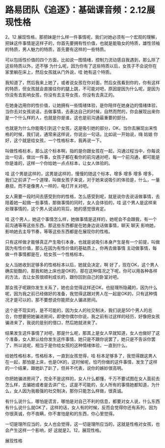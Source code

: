 # 路易团队《追逐》：基础课音频：2.12展现性格

2。12 展现性格，那把妹是什么样一件事情呢，我们对她必须有一个宏观的理解，把妹这件事情是这样子的，你首先要拥有性价值，也就是能吸女的特质，雄性领袖的特质，男人魅力的特质，首先要有这样的一些特质。

可以包括性价值的四个方面，比如说一图情绪，控制力流动感自我遇到，那么除了这些特质以外，还不够 为什么呢，因为你有了这些特质以后，女孩子不会说你在家里躺在床上，然后女孩就从门外说，哇 她有这个特质。

我知道了，然后我来上她了，或者说女孩在你对面，然后女孩看到你的，你有这样的特质，但女孩就会直接往你的腿上跳，不可能对吧，原因是因为什么呢，是因为你没有去影响女孩，你没有去主导女孩，你没有去真正的。

在她身边用你的性价值，让她拥有一些情绪体验，是你陪伴在她身边的情绪体验，当你去对女孩说话，去做事情，去表达自己的时候，自然而然的，你会展现出来你是一个什么样的人，也就是你是谁，这也是前沟通最重要的部分。

也就是为什么你能吸引到这个女孩，这是吸引她的部分，OK，当你去展现出来性格的时候，我们说，通常来这样说，你说出一句话，比如说一开始说，嗨 姑娘 你好，这个就是给女孩，一个性格标本，我再说一下。

叫做性格标本，那么这个标本啊，指的是你跟女孩在一起，沟通过程当中，你每说出一句话，做出一件事，女孩子都在看你的前沟通对吧，每一个前沟通，都可能是你是谁的，这样一个你给她一点点标本，让女人体验的。

哇 这个男是这样的，这男是这样的，慢慢的随这个标本，增多 增多 增多 增多，我们之前讲了一个道理，叫做女孩子来说，对于她来说吸引的体验是，什么，一量悬扭，而不是像男人一样的，电灯开关对吧。

女人需要一段时间去感受到你的性格，怎么感受到呢，就是说你去说话做事情，去陪着她一起做一些事情，那做事情的同时，女人会体验的，哇 这个男人是这样来处理事情的，这个男人说话的背后，她的感觉很肯定。

哇 这个男人，她这个事情怎么样，她做事情是这样的，她呢会不会跟我，有一个前沟通等等这些东西，那这些东西都是在她身边说话做事情，聊天 聊天 影响她，影响她去主导节奏，等等这些东西都是在展现你的性格。

只有这样做才能够真正产生吸引本身，也就是说吸引本身产生是有一个前提，叫做因为有性价值，那么在因为有性价值的基础质上，你再去做事情 主动做事情，每做一件事情都是在，给女孩一个性格标本。

女人当她收到足够多的性格标本以后，她就会决定，啊 好了，现在OK，这个男人确实挺酷的，那我和她上床也是OK的，那在这种情况之下呢，你可以用各种各样的方法，去让女孩很顺利成长的，跟你回到自己的卧室对吧。

那女孩子呢跟你发生关系了，她也会觉得这样还OK，也挺理所隐藏的，因为什么呢，因为我之前已经做好的准备，我觉得这跟对男人在一起是OK的，只有这种情况才是可以的，那不要想说你能把女人骗进房间。

这个是不现实的，是不可能的，因为女人的社交制决，我们说是50个男人的总合，你想要把她骗进房间，即使你偶尔你说，我之前有过这样的经历，好像把女孩骗进来了，我说的是别的借口，然后她就进来了。

结果发生这件事情了对吧，那是什么呢，那其上是女人早就知道，女人也做好了这个准备，女人默认给你发生这件事情，她只是不跟你说罢了，她只是不告诉你罢了，所以说呢，相当于是你给女孩的这种情绪体验，一直到什么。

给她性格标本，性格标本，一直到女孩觉得，哇 标本足够多了，我觉得跟这男人在一起，那怕是上床，也是OK的，这时候呢，恰巧你做的这件事情，发生了这样的一个结果，跟她趴了趴了，但并不代表，说你的嫉妙很高明。

你把她骗进房间了，完全不是这样的，女人什么都懂，千万不要试图在女人面前去怎么样，去骗她或者是去讲广化，这是不可能的，女人所有的事情她都知道，为什么，女人因为我极强的社交制决，那你只能怎么样做，很真诚。

有什么说什么，哪怕是谎言，哪怕是对自己不利的信息，都要对女人说，什么东西有什么说什么就OK了，这样的话，女人有的时候，反而会觉得你还有系列，因为你很真诚，你不夜瞒，你不害怕是和的东西，你心里觉得。

一切是理所应当的，女人也会觉得，这一切是理所应当的，这就是性格对女孩，也会产生这样一个影响，好 这就是2。12，展现性格。

展现性格
